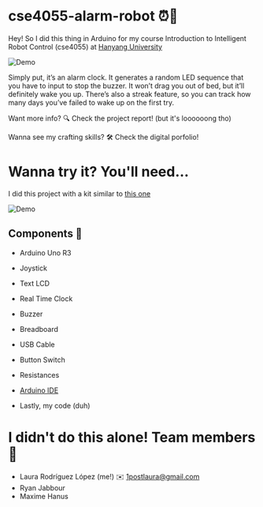 # cse4055-alarm-robot ⏰🤖

Hey! So I did this thing in Arduino for my course Introduction to Intelligent Robot Control (cse4055) at [Hanyang University](https://www.hanyang.ac.kr/web/eng/home)

![Demo](https://media1.tenor.com/m/LC6Avdff7fcAAAAC/crayon-shin-chan-peace-sign.gif)

Simply put, it’s an alarm clock. It generates a random LED sequence that you have to input to stop the buzzer. It won’t drag you out of bed, but it’ll definitely wake you up. There’s also a streak feature, so you can track how many days you’ve failed to wake up on the first try.

Want more info? 🔍 Check the project report! (but it's loooooong tho)

Wanna see my crafting skills? 🛠️ Check the digital porfolio!

# Wanna try it? You'll need...
I did this project with a kit similar to [this one](https://store.arduino.cc/en-es/products/arduino-starter-kit-multi-language?_gl=1*1w7sju0*_gcl_au*MTYxMDYxMzM2Ny4xNzI2Njc5NzY4*FPAU*MTYxMDYxMzM2Ny4xNzI2Njc5NzY4*_ga*NzEzNjI5NDQ2LjE3MjY2Nzk3Njg.*_ga_NEXN8H46L5*MTcyNjY3OTc2Ny4xLjEuMTcyNjY3OTg0Ni4wLjAuMTI0NDk5MjAwMw..*_fplc*TXIydWRZQ3R3Y2RIJTJCaWNlUFhTTmF6TW85NmUlMkJEdERiNDZ1Vk5lcG9Jb1lvbmdzaWplTDlpeVNES0dRTFduSVBsNVc2WmRtREtqT09xbVp0M3pGZWlleVNHaUdZZVhZZE1RaiUyQlZWc2t2eWhpcktXWEhGOGxrc1hxZUZvZVpBJTNEJTNE)

![Demo](https://m.media-amazon.com/images/I/618sDG9BuPL._AC_UF894,1000_QL80_.jpg)

## Components 🧰
- Arduino Uno R3
- Joystick
- Text LCD
- Real Time Clock
- Buzzer
- Breadboard
- USB Cable
- Button Switch
- Resistances

- [Arduino IDE](https://www.arduino.cc/en/software)
- Lastly, my code (duh)

# I didn't do this alone! Team members 🚀

- Laura Rodríguez López (me!) ✉️ [1postlaura@gmail.com](mailto:1postlaura@gmail.com)
- Ryan Jabbour
- Maxime Hanus